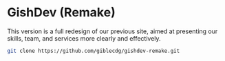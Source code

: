 # GishDev (Remake)

This version is a full redesign of our previous site, aimed at presenting our skills, team, and services more clearly and effectively.

```bash
git clone https://github.com/giblecdg/gishdev-remake.git
```
